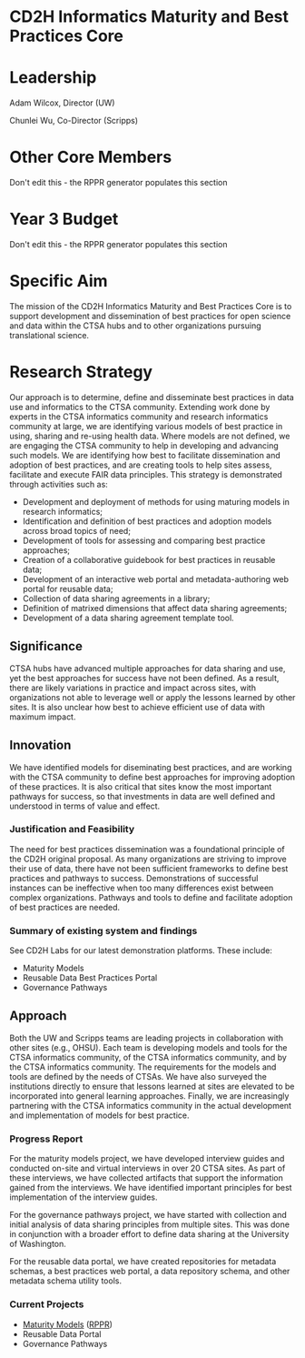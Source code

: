 # CD2H Informatics Maturity and Best Practices Core

# Leadership
Adam Wilcox, Director (UW)

Chunlei Wu, Co-Director (Scripps)

# Other Core Members
Don't edit this - the RPPR generator populates this section

# Year 3 Budget
Don't edit this - the RPPR generator populates this section

# Specific Aim

The mission of the CD2H Informatics Maturity and Best Practices Core is to support development and dissemination of best practices for open science and data within the CTSA hubs and to other organizations pursuing translational science. 

# Research Strategy
Our approach is to determine, define and disseminate best practices in data use and informatics to the CTSA community.  Extending work done by experts in the CTSA informatics community and research informatics community at large, we are identifying various models of best practice in using, sharing and re-using health data.  Where models are not defined, we are engaging the CTSA community to help in developing and advancing such models. We are identifying how best to facilitate dissemination and adoption of best practices, and are creating tools to help sites assess, facilitate and execute FAIR data principles. This strategy is demonstrated through activities such as:
* Development and deployment of methods for using maturing models in research informatics;
* Identification and definition of best practices and adoption models across broad topics of need;
* Development of tools for assessing and comparing best practice approaches;
* Creation of a collaborative guidebook for best practices in reusable data;
* Development of an interactive web portal and metadata-authoring web portal for reusable data;
* Collection of data sharing agreements in a library;
* Definition of matrixed dimensions that affect data sharing agreements;
* Development of a data sharing agreement template tool.

## Significance
CTSA hubs have advanced multiple approaches for data sharing and use, yet the best approaches for success have not been defined. As a result, there are likely variations in practice and impact across sites, with organizations not able to leverage well or apply the lessons learned by other sites. It is also unclear how best to achieve efficient use of data with maximum impact.

## Innovation
We have identified models for diseminating best practices, and are working with the CTSA community to define best approaches for improving adoption of these practices. It is also critical that sites know the most important pathways for success, so that investments in data are well defined and understood in terms of value and effect.

### Justification and Feasibility
The need for best practices dissemination was a foundational principle of the CD2H original proposal. As many organizations are striving to improve their use of data, there have not been sufficient frameworks to define best practices and pathways to success. Demonstrations of successful instances can be ineffective when too many differences exist between complex organizations. Pathways and tools to define and facilitate adoption of best practices are needed.

### Summary of existing system and findings
See CD2H Labs for our latest demonstration platforms. These include:
* Maturity Models
* Reusable Data Best Practices Portal
* Governance Pathways

## Approach
Both the UW and Scripps teams are leading projects in collaboration with other sites (e.g., OHSU). Each team is developing models and tools for the CTSA informatics community, of the CTSA informatics community, and by the CTSA informatics community. The requirements for the models and tools are defined by the needs of CTSAs. We have also surveyed the institutions directly to ensure that lessons learned at sites are elevated to be incorporated into general learning approaches. Finally, we are increasingly partnering with the CTSA informatics community in the actual development and implementation of models for best practice.

### Progress Report
For the maturity models project, we have developed interview guides and conducted on-site and virtual interviews in over 20 CTSA sites. As part of these interviews, we have collected artifacts that support the information gained from the interviews. We have identified important principles for best implementation of the interview guides.

For the governance pathways project, we have started with collection and initial analysis of data sharing principles from multiple sites. This was done in conjunction with a broader effort to define data sharing at the University of Washington.

For the reusable data portal, we have created repositories for metadata schemas, a best practices web portal, a data repository schema, and other metadata schema utility tools.

### Current Projects
* [Maturity Models](https://github.com/data2health/maturity-model) ([RPPR](https://github.com/data2health/maturity-model/blob/master/RPPR.md))
* Reusable Data Portal
* Governance Pathways

